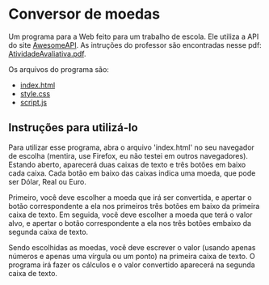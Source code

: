 # Conversor de moedas

Um programa para a Web feito para um trabalho de escola. Ele utiliza a API do
site [AwesomeAPI](https://docs.awesomeapi.com.br/). As intruções do professor
são encontradas nesse pdf: [AtividadeAvaliativa.pdf](AtividadeAvaliativa.pdf).

Os arquivos do programa são:

- [index.html](index.html)
- [style.css](style.css)
- [script.js](script.js)

## Instruções para utilizá-lo

Para utilizar esse programa, abra o arquivo 'index.html' no seu navegador de
escolha (mentira, use Firefox, eu não testei em outros navegadores). Estando
aberto, aparecerá duas caixas de texto e três botões em baixo cada caixa. Cada
botão em baixo das caixas indica uma moeda, que pode ser Dólar, Real ou Euro.

Primeiro, você deve escolher a moeda que irá ser convertida, e apertar o botão
correspondente a ela nos primeiros três botões em baixo da primeira caixa de
texto. Em seguida, você deve escolher a moeda que terá o valor alvo, e apertar o
botão correspondente a ela nos três botões embaixo da segunda caixa de texto.

Sendo escolhidas as moedas, você deve escrever o valor (usando apenas números e
apenas uma vírgula ou um ponto) na primeira caixa de texto. O programa irá fazer
os cálculos e o valor convertido aparecerá na segunda caixa de texto.
